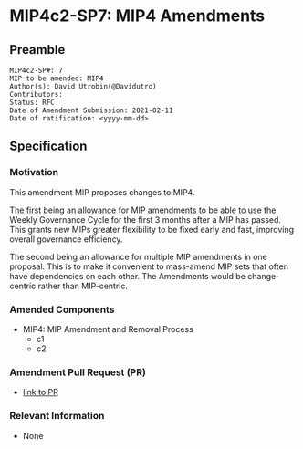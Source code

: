 # MIP4c2-SP7: MIP4 Amendments

## Preamble

```
MIP4c2-SP#: 7
MIP to be amended: MIP4
Author(s): David Utrobin(@Davidutro)
Contributors:
Status: RFC
Date of Amendment Submission: 2021-02-11
Date of ratification: <yyyy-mm-dd>
```

## Specification

### Motivation

This amendment MIP proposes changes to MIP4.

The first being an allowance for MIP amendments to be able to use the Weekly Governance Cycle for the first 3 months after a MIP has passed. This grants new MIPs greater flexibility to be fixed early and fast, improving overall governance efficiency.

The second being an allowance for multiple MIP amendments in one proposal. This is to make it convenient to mass-amend MIP sets that often have dependencies on each other. The Amendments would be change-centric rather than MIP-centric.

### Amended Components

- MIP4: MIP Amendment and Removal Process
    - c1
    - c2

### Amendment Pull Request (PR)

- [link to PR](https://github.com/makerdao/mips/pull/188)

### Relevant Information

- None
